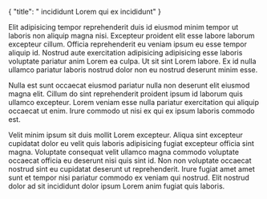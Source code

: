 {
  "title": " incididunt Lorem qui ex incididunt"
}

Elit adipisicing tempor reprehenderit duis id eiusmod minim tempor ut laboris non aliquip magna nisi. Excepteur proident elit esse labore laborum excepteur cillum. Officia reprehenderit eu veniam ipsum eu esse tempor aliquip id. Nostrud aute exercitation adipisicing adipisicing esse laboris voluptate pariatur anim Lorem ea culpa. Ut sit sint Lorem labore. Ex id nulla ullamco pariatur laboris nostrud dolor non eu nostrud deserunt minim esse.

Nulla est sunt occaecat eiusmod pariatur nulla non deserunt elit eiusmod magna elit. Cillum do sint reprehenderit proident ipsum id laborum quis ullamco excepteur. Lorem veniam esse nulla pariatur exercitation qui aliquip occaecat ut enim. Irure commodo ut nisi ex qui ex ipsum laboris commodo est.

Velit minim ipsum sit duis mollit Lorem excepteur. Aliqua sint excepteur cupidatat dolor eu velit quis laboris adipisicing fugiat excepteur officia sint magna. Voluptate consequat velit ullamco magna commodo voluptate occaecat officia eu deserunt nisi quis sint id. Non non voluptate occaecat nostrud sint eu cupidatat deserunt ut reprehenderit. Irure fugiat amet amet sunt et tempor nisi pariatur commodo ex veniam qui nostrud. Elit nostrud dolor ad sit incididunt dolor ipsum Lorem anim fugiat quis laboris.